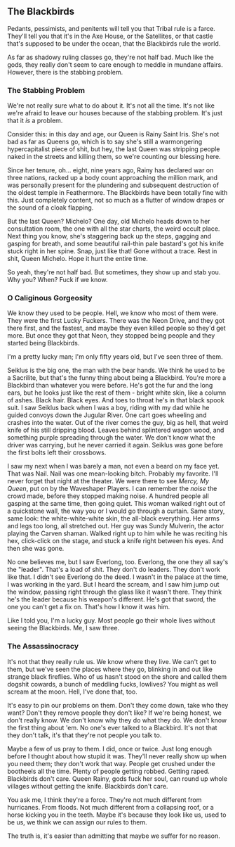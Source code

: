 ## The Blackbirds
Pedants, pessimists, and penitents will tell you that Tribal rule is a farce. They'll tell you that it's in the Axe House, or the Satellites, or that castle that's supposed to be under the ocean, that the Blackbirds rule the world.

As far as shadowy ruling classes go, they're not half bad. Much like the gods, they really don't seem to care enough to meddle in mundane affairs. However, there is the stabbing problem.

### The Stabbing Problem
We're not really sure what to do about it. It's not all the time. It's not like we're afraid to leave our houses because of the stabbing problem. It's just that it *is* a problem.

Consider this: in this day and age, our Queen is Rainy Saint Iris. She's not bad as far as Queens go, which is to say she's still a warmongering hypercapitalist piece of shit, but hey, the last Queen was stripping people naked in the streets and killing them, so we're counting our blessing here.

Since her tenure, oh... eight, nine years ago, Rainy has declared war on three nations, racked up a body count approaching the million mark, and was personally present for the plundering and subsequent destruction of the oldest temple in Feathermore. The Blackbirds have been totally fine with this. Just completely content, not so much as a flutter of window drapes or the sound of a cloak flapping.

But the last Queen? Michelo? One day, old Michelo heads down to her consultation room, the one with all the star charts, the weird occult place. Next thing you know, she's staggering back up the steps, gagging and gasping for breath, and some beautiful rail-thin pale bastard's got his knife stuck right in her spine. Snap, just like that! Gone without a trace. Rest in shit, Queen Michelo. Hope it hurt the entire time.

So yeah, they're not half bad. But sometimes, they show up and stab you. Why you? When? Fuck if we know.

### O Caliginous Gorgeosity
We know they used to be people. Hell, we know who most of them were. They were the first Lucky Fuckers. There was the Neon Drive, and they got there first, and the fastest, and maybe they even killed people so they'd get more. But once they got that Neon, they stopped being people and they started being Blackbirds.

I'm a pretty lucky man; I'm only fifty years old, but I've seen three of them.

Seiklus is the big one, the man with the bear hands. We think he used to be a Sacrilite, but that's the funny thing about being a Blackbird. You're more a Blackbird than whatever you were before. He's got the fur and the long ears, but he looks just like the rest of them - bright white skin, like a column of ashes. Black hair. Black eyes. And toes to throat he's in that black spook suit. I saw Seiklus back when I was a boy, riding with my dad while he guided convoys down the Jugular River. One cart goes wheeling and crashes into the water. Out of the river comes the guy, big as hell, that weird knife of his still dripping blood. Leaves behind splintered wagon wood, and something purple spreading through the water. We don't know what the driver was carrying, but he never carried it again. Seiklus was gone before the first bolts left their crossbows.

I saw my next when I was barely a man, not even a beard on my face yet. That was Nail. Nail was one mean-looking bitch. Probably my favorite. I'll never forget that night at the theater. We were there to see *Mercy, My Queen*, put on by the Waveshaper Players. I can remember the *noise* the crowd made, before they stopped making noise. A hundred people all gasping at the same time, then going quiet. This woman walked right out of a quickstone wall, the way you or I would go through a curtain. Same story, same look: the white-white-white skin, the all-black everything. Her arms and legs too long, all stretched out. Her guy was Sundy Mulverin, the actor playing the Carven shaman. Walked right up to him while he was reciting his hex, click-click on the stage, and stuck a knife right between his eyes. And then she was gone.

No one believes me, but I saw Everlong, too. Everlong, the one they all say's the "leader". That's a load of shit. They don't do leaders. They don't work like that. I didn't see Everlong do the deed. I wasn't in the palace at the time, I was working in the yard. But I heard the scream, and I saw him jump out the window, passing right through the glass like it wasn't there. They think he's the leader because his weapon's different. He's got that sword, the one you can't get a fix on. That's how I know it was him.

Like I told you, I'm a lucky guy. Most people go their whole lives without seeing the Blackbirds. Me, I saw three.

### The Assassinocracy
It's not that they really rule us. We know where they live. We can't get to them, but we've seen the places where they go, blinking in and out like strange black fireflies. Who of us hasn't stood on the shore and called them dogshit cowards, a bunch of meddling fucks, lowlives? You might as well scream at the moon. Hell, I've done that, too.

It's easy to pin our problems on them. Don't they come down, take who they want? Don't they remove people they don't like? If we're being honest, we don't really know. We don't know why they do what they do. We don't know the first thing about 'em. No one's ever talked to a Blackbird. It's not that they don't talk, it's that they're not people you talk to.

Maybe a few of us pray to them. I did, once or twice. Just long enough before I thought about how stupid it was. They'll never really show up when you need them; they don't work that way. People get crushed under the bootheels all the time. Plenty of people getting robbed. Getting raped. Blackbirds don't care. Queen Rainy, gods fuck her soul, can round up whole villages without getting the knife. Blackbirds don't care.

You ask me, I think they're a force. They're not much different from hurricanes. From floods. Not much different from a collapsing roof, or a horse kicking you in the teeth. Maybe it's because they look like us, used to be us, we think we can assign our rules to them.

The truth is, it's easier than admitting that maybe we suffer for no reason.